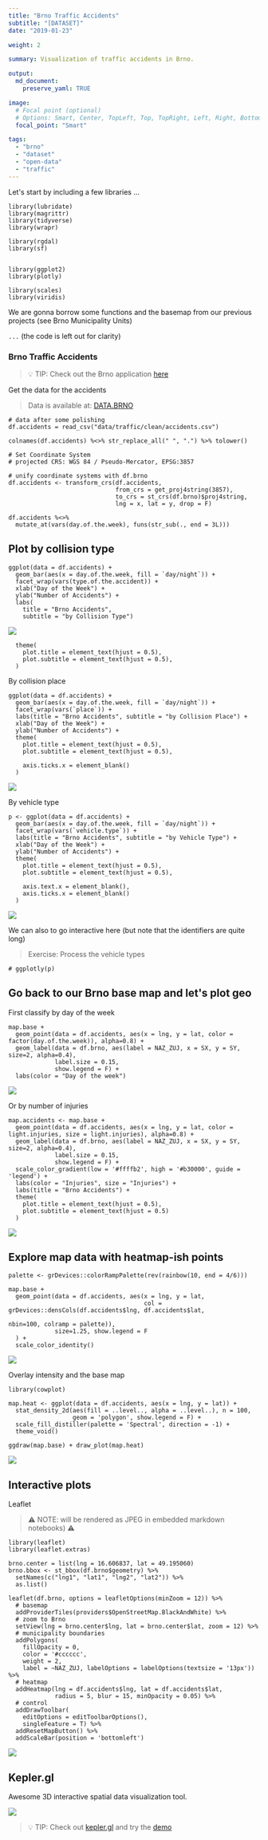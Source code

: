 ```yaml
---
title: "Brno Traffic Accidents"
subtitle: "[DATASET]"
date: "2019-01-23"

weight: 2

summary: Visualization of traffic accidents in Brno.

output:
  md_document:
    preserve_yaml: TRUE

image:
  # Focal point (optional)
  # Options: Smart, Center, TopLeft, Top, TopRight, Left, Right, BottomLeft, Bottom, BottomRight
  focal_point: "Smart"

tags:
  - "brno"
  - "dataset"
  - "open-data"
  - "traffic"
---
```


Let's start by including a few libraries ...

    library(lubridate)
    library(magrittr)
    library(tidyverse)
    library(wrapr)

    library(rgdal)
    library(sf)


    library(ggplot2)
    library(plotly)

    library(scales)
    library(viridis)

We are gonna borrow some functions and the basemap from our previous
projects (see Brno Municipality Units)

`...` (the code is left out for clarity)

### Brno Traffic Accidents

> 💡 TIP: Check out the Brno application
> [here](https://data.brno.cz/en/dopravni-nehody-na-uzemi-mesta-brna/)

Get the data for the accidents

> Data is available at:
> [DATA.BRNO](https://data.brno.cz/en/dataset/?id=dopravni-nehody)

    # data after some polishing
    df.accidents = read_csv("data/traffic/clean/accidents.csv")

    colnames(df.accidents) %<>% str_replace_all(" ", ".") %>% tolower()

    # Set Coordinate System
    # projected CRS: WGS 84 / Pseudo-Mercator, EPSG:3857

    # unify coordinate systems with df.brno
    df.accidents <- transform_crs(df.accidents,
                                  from_crs = get_proj4string(3857),
                                  to_crs = st_crs(df.brno)$proj4string,
                                  lng = x, lat = y, drop = F)

    df.accidents %<>%
      mutate_at(vars(day.of.the.week), funs(str_sub(., end = 3L)))

Plot by collision type
----------------------

    ggplot(data = df.accidents) +
      geom_bar(aes(x = day.of.the.week, fill = `day/night`)) +
      facet_wrap(vars(type.of.the.accident)) +
      xlab("Day of the Week") +
      ylab("Number of Accidents") +
      labs(
        title = "Brno Accidents",
        subtitle = "by Collision Type")

![](project/brno-traffic-accidents/figure/unnamed-chunk-8-1.png)

      theme(
        plot.title = element_text(hjust = 0.5),
        plot.subtitle = element_text(hjust = 0.5),
      )

By collision place

    ggplot(data = df.accidents) +
      geom_bar(aes(x = day.of.the.week, fill = `day/night`)) +
      facet_wrap(vars(`place`)) +
      labs(title = "Brno Accidents", subtitle = "by Collision Place") +
      xlab("Day of the Week") +
      ylab("Number of Accidents") +
      theme(
        plot.title = element_text(hjust = 0.5),
        plot.subtitle = element_text(hjust = 0.5),
        
        axis.ticks.x = element_blank()
      )

![](project/brno-traffic-accidents/figure/unnamed-chunk-9-1.png)

By vehicle type

    p <- ggplot(data = df.accidents) +
      geom_bar(aes(x = day.of.the.week, fill = `day/night`)) +
      facet_wrap(vars(`vehicle.type`)) +
      labs(title = "Brno Accidents", subtitle = "by Vehicle Type") +
      xlab("Day of the Week") +
      ylab("Number of Accidents") +
      theme(
        plot.title = element_text(hjust = 0.5),
        plot.subtitle = element_text(hjust = 0.5),
        
        axis.text.x = element_blank(),
        axis.ticks.x = element_blank()
      )

![](project/brno-traffic-accidents/figure/unnamed-chunk-11-1.png)

We can also to go interactive here (but note that the identifiers are
quite long)

> Exercise: Process the vehicle types

    # ggplotly(p)

Go back to our Brno base map and let's plot geo
-----------------------------------------------

First classify by day of the week

    map.base +
      geom_point(data = df.accidents, aes(x = lng, y = lat, color = factor(day.of.the.week)), alpha=0.8) +
      geom_label(data = df.brno, aes(label = NAZ_ZUJ, x = SX, y = SY, size=2, alpha=0.4),
                 label.size = 0.15,
                 show.legend = F) +
      labs(color = "Day of the week")

![](project/brno-traffic-accidents/figure/unnamed-chunk-13-1.png)

Or by number of injuries

    map.accidents <- map.base +
      geom_point(data = df.accidents, aes(x = lng, y = lat, color = light.injuries, size = light.injuries), alpha=0.8) +
      geom_label(data = df.brno, aes(label = NAZ_ZUJ, x = SX, y = SY, size=2, alpha=0.4),
                 label.size = 0.15,
                 show.legend = F) +
      scale_color_gradient(low = '#ffffb2', high = '#b30000', guide = 'legend') +
      labs(color = "Injuries", size = "Injuries") +
      labs(title = "Brno Accidents") +
      theme(
        plot.title = element_text(hjust = 0.5),
        plot.subtitle = element_text(hjust = 0.5)
      )

![](project/brno-traffic-accidents/figure/unnamed-chunk-15-1.png)

Explore map data with heatmap-ish points
----------------------------------------

    palette <- grDevices::colorRampPalette(rev(rainbow(10, end = 4/6)))

    map.base +
      geom_point(data = df.accidents, aes(x = lng, y = lat,
                                          col = grDevices::densCols(df.accidents$lng, df.accidents$lat,
                                                                    nbin=100, colramp = palette)),
                 size=1.25, show.legend = F
      ) +
      scale_color_identity()

![](project/brno-traffic-accidents/figure/unnamed-chunk-16-1.png)

Overlay intensity and the base map

    library(cowplot)

    map.heat <- ggplot(data = df.accidents, aes(x = lng, y = lat)) +
      stat_density_2d(aes(fill = ..level.., alpha = ..level..), n = 100,
                      geom = 'polygon', show.legend = F) +
      scale_fill_distiller(palette = 'Spectral', direction = -1) +
      theme_void()

    ggdraw(map.base) + draw_plot(map.heat)

![](project/brno-traffic-accidents/figure/unnamed-chunk-17-1.png)

Interactive plots
-----------------

Leaflet

> ⚠ NOTE: will be rendered as JPEG in embedded markdown notebooks) ⚠


    library(leaflet)
    library(leaflet.extras)

    brno.center = list(lng = 16.606837, lat = 49.195060)
    brno.bbox <- st_bbox(df.brno$geometry) %>%
      setNames(c("lng1", "lat1", "lng2", "lat2")) %>%
      as.list()

    leaflet(df.brno, options = leafletOptions(minZoom = 12)) %>%
      # basemap
      addProviderTiles(providers$OpenStreetMap.BlackAndWhite) %>%
      # zoom to Brno
      setView(lng = brno.center$lng, lat = brno.center$lat, zoom = 12) %>%
      # municipality boundaries
      addPolygons(
        fillOpacity = 0,
        color = '#cccccc',
        weight = 2,
        label = ~NAZ_ZUJ, labelOptions = labelOptions(textsize = '13px')) %>%
      # heatmap
      addHeatmap(lng = df.accidents$lng, lat = df.accidents$lat,
                 radius = 5, blur = 15, minOpacity = 0.05) %>%
      # control
      addDrawToolbar(
        editOptions = editToolbarOptions(),
        singleFeature = T) %>%
      addResetMapButton() %>%
      addScaleBar(position = 'bottomleft')

![](project/brno-traffic-accidents/figure/unnamed-chunk-18-1.png)

Kepler.gl
---------

Awesome 3D interactive spatial data visualization tool.

![](img/brno-data-accidents.png)

> 💡 TIP: Check out [kepler.gl](http://kepler.gl/) and try the
> [demo](http://kepler.gl/#demo)
